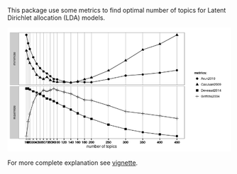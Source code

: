 <!-- README.md is generated from README.Rmd. Please edit that file -->
This package use some metrics to find optimal number of topics for Latent Dirichlet allocation (LDA) models.

![](README-unnamed-chunk-2-1.png)

For more complete explanation see [vignette](http://example.com).
